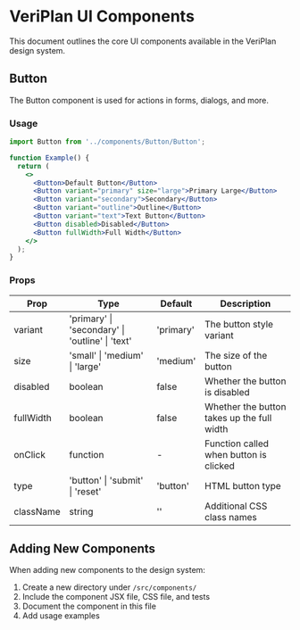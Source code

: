 # VeriPlan UI Components

This document outlines the core UI components available in the VeriPlan design system.

## Button

The Button component is used for actions in forms, dialogs, and more.

### Usage

```jsx
import Button from '../components/Button/Button';

function Example() {
  return (
    <>
      <Button>Default Button</Button>
      <Button variant="primary" size="large">Primary Large</Button>
      <Button variant="secondary">Secondary</Button>
      <Button variant="outline">Outline</Button>
      <Button variant="text">Text Button</Button>
      <Button disabled>Disabled</Button>
      <Button fullWidth>Full Width</Button>
    </>
  );
}
```

### Props

| Prop | Type | Default | Description |
|------|------|---------|-------------|
| variant | 'primary' \| 'secondary' \| 'outline' \| 'text' | 'primary' | The button style variant |
| size | 'small' \| 'medium' \| 'large' | 'medium' | The size of the button |
| disabled | boolean | false | Whether the button is disabled |
| fullWidth | boolean | false | Whether the button takes up the full width |
| onClick | function | - | Function called when button is clicked |
| type | 'button' \| 'submit' \| 'reset' | 'button' | HTML button type |
| className | string | '' | Additional CSS class names |

## Adding New Components

When adding new components to the design system:

1. Create a new directory under `/src/components/`
2. Include the component JSX file, CSS file, and tests
3. Document the component in this file
4. Add usage examples
